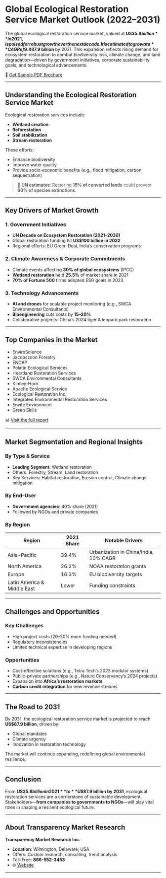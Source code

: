 
# Global Ecological Restoration Service Market Outlook (2022–2031)

The global ecological restoration service market, valued at **US$35.8 billion** in 2021, is poised for robust growth over the next decade. It is estimated to grow at a **CAGR of 9.4% from 2022 to 2031**, reaching **US$87.9 billion** by 2031. This expansion reflects rising demand for ecosystem restoration to combat biodiversity loss, climate change, and land degradation—driven by government initiatives, corporate sustainability goals, and technological advancements.

🔗 [Get Sample PDF Brochure](https://www.transparencymarketresearch.com/sample/sample.php?flag=S&rep_id=85305)

---

## Understanding the Ecological Restoration Service Market

Ecological restoration services include:

- **Wetland creation**
- **Reforestation**
- **Soil stabilization**
- **Stream restoration**

These efforts:

- Enhance biodiversity
- Improve water quality
- Provide socio-economic benefits (e.g., flood mitigation, carbon sequestration)

> 🌱 **UN estimates**: Restoring **15% of converted lands** could prevent **60% of species extinctions**.

---

## Key Drivers of Market Growth

### 1. Government Initiatives
- **UN Decade on Ecosystem Restoration (2021–2030)**
- Global restoration funding hit **US$100 billion in 2022**
- Regional efforts: EU Green Deal, India’s conservation programs

### 2. Climate Awareness & Corporate Commitments
- Climate events affecting **30% of global ecosystems** (IPCC)
- **Wetland restoration** held **25.5%** of market share in 2021
- **70% of Fortune 500** firms adopted ESG goals in 2023

### 3. Technology Advancements
- **AI and drones** for scalable project monitoring (e.g., SWCA Environmental Consultants)
- **Bioengineering** cuts costs by **15–20%**
- Collaborative projects: China’s 2024 tiger & leopard park restoration

---

## Top Companies in the Market

- EnviroScience  
- Jacobszoon Forestry  
- ENCAP  
- Polatin Ecological Services  
- Heartland Restoration Services  
- SWCA Environmental Consultants  
- Kimley-Horn  
- Apache Ecological Service  
- Ecological Restoration Inc.  
- Integrated Environmental Restoration Services  
- Envite Environment  
- Green Skills  

📊 [Visit the full report](https://www.transparencymarketresearch.com/sample/sample.php?flag=S&rep_id=85305)

---

## Market Segmentation and Regional Insights

### By Type & Service
- **Leading Segment**: Wetland restoration  
- Others: Forestry, Stream, Land restoration  
- Key Services: Habitat restoration, Erosion control, Climate change mitigation

### By End-User
- **Government agencies**: 40% share (2021)  
- Followed by NGOs and private companies

### By Region
| Region          | 2021 Share | Notable Drivers |
|-----------------|------------|-----------------|
| Asia-Pacific    | 39.4%      | Urbanization in China/India, 10% CAGR |
| North America   | 26.2%      | NOAA restoration grants |
| Europe          | 16.3%      | EU biodiversity targets |
| Latin America & Middle East | Lower | Funding constraints |

---

## Challenges and Opportunities

### Key Challenges
- High project costs (20–30% more funding needed)
- Regulatory inconsistencies
- Limited technical expertise in developing regions

### Opportunities
- Cost-effective solutions (e.g., Tetra Tech’s 2023 modular systems)
- Public-private partnerships (e.g., Nature Conservancy’s 2024 projects)
- Expansion into **Africa’s restoration markets**
- **Carbon credit integration** for new revenue streams

---

## The Road to 2031

By 2031, the ecological restoration service market is projected to reach **US$87.9 billion**, driven by:

- Global mandates
- Climate urgency
- Innovation in restoration technology

The market will continue expanding, redefining global environmental resilience.

---

## Conclusion

From **US$35.8 billion in 2021** to **US$87.9 billion by 2031**, ecological restoration services are a cornerstone of sustainable development. Stakeholders—**from companies to governments to NGOs**—will play vital roles in shaping a resilient ecological future.

---

## About Transparency Market Research

**Transparency Market Research Inc.**  
- **Location**: Wilmington, Delaware, USA  
- Offers: Custom research, consulting, trend analysis  
- Toll-Free: **866-552-3453**  
- 🌐 [Website](https://www.transparencymarketresearch.com)

---

